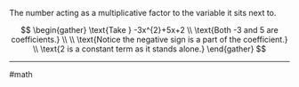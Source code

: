 The number acting as a multiplicative factor to the variable it sits next to.

$$
\begin{gather}
\text{Take } -3x^{2}+5x+2  \\
\text{Both -3 and 5 are coefficients.} \\ \\
\text{Notice the negative sign is a part of the coefficient.} \\
\text{2 is a constant term as it stands alone.}
\end{gather}
$$

---
#math

